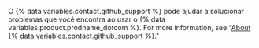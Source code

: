 O {% data variables.contact.github_support %} pode ajudar a solucionar problemas que você encontra ao usar o {% data variables.product.prodname_dotcom %}. For more information, see “[About {% data variables.contact.github_support %}](/github/working-with-github-support/about-github-support)."
